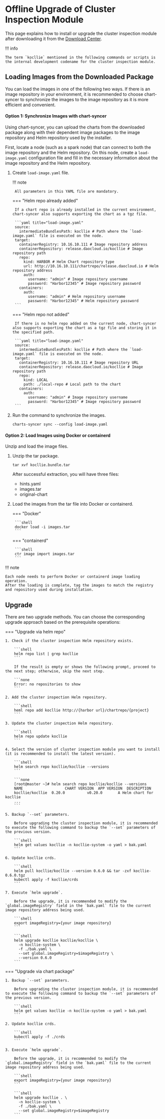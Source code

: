 # Offline Upgrade of Cluster Inspection Module

This page explains how to install or upgrade the cluster inspection module after downloading it from the [Download Center](../../../download/index.md).

!!! info

    The term `kocllie` mentioned in the following commands or scripts is the internal development codename for the cluster inspection module.

## Loading Images from the Downloaded Package

You can load the images in one of the following two ways. If there is an image repository in your environment, it is recommended to choose chart-syncer to synchronize the images to the image repository as it is more efficient and convenient.

#### Option 1: Synchronize Images with chart-syncer

Using chart-syncer, you can upload the charts from the downloaded package along with their dependent image packages to the image repository and Helm repository used by the installer.

First, locate a node (such as a spark node) that can connect to both the image repository and the Helm repository. On this node, create a `load-image.yaml` configuration file and fill in the necessary information about the image repository and the Helm repository.

1. Create `load-image.yaml` file.

    !!! note

        All parameters in this YAML file are mandatory.

    === "Helm repo already added"

        If a chart repo is already installed in the current environment, chart-syncer also supports exporting the chart as a tgz file.

        ```yaml title="load-image.yaml"
        source:
          intermediateBundlesPath: kocllie # Path where the `load-image.yaml` file is executed on the node.
        target:
          containerRegistry: 10.16.10.111 # Image repository address
          containerRepository: release.daocloud.io/kocllie # Image repository path
          repo:
            kind: HARBOR # Helm Chart repository type
            url: http://10.16.10.111/chartrepo/release.daocloud.io # Helm repository address
            auth:
              username: "admin" # Image repository username
              password: "Harbor12345" # Image repository password
          containers:
            auth:
              username: "admin" # Helm repository username
              password: "Harbor12345" # Helm repository password
        ```

    === "Helm repo not added"

        If there is no helm repo added on the current node, chart-syncer also supports exporting the chart as a tgz file and storing it in the specified path.

        ```yaml title="load-image.yaml"
        source:
          intermediateBundlesPath: kocllie # Path where the `load-image.yaml` file is executed on the node.
        target:
          containerRegistry: 10.16.10.111 # Image repository URL
          containerRepository: release.daocloud.io/kocllie # Image repository path
          repo:
            kind: LOCAL
            path: ./local-repo # Local path to the chart
          containers:
            auth:
              username: "admin" # Image repository username
              password: "Harbor12345" # Image repository password
        ```

2. Run the command to synchronize the images.

    ```shell
    charts-syncer sync --config load-image.yaml
    ```

#### Option 2: Load Images using Docker or containerd

Unzip and load the image files.

1. Unzip the tar package.

    ```shell
    tar xvf kocllie.bundle.tar
    ```

    After successful extraction, you will have three files:

    - hints.yaml
    - images.tar
    - original-chart

2. Load the images from the tar file into Docker or containerd.

    === "Docker"

        ```shell
        docker load -i images.tar
        ```

    === "containerd"

        ```shell
        ctr image import images.tar
        ```

!!! note

    Each node needs to perform Docker or containerd image loading operation.
    After the loading is complete, tag the images to match the registry and repository used during installation.

## Upgrade

There are two upgrade methods. You can choose the corresponding upgrade approach based on the prerequisite operations:

=== "Upgrade via helm repo"

    1. Check if the cluster inspection Helm repository exists.

        ```shell
        helm repo list | grep kocllie
        ```

        If the result is empty or shows the following prompt, proceed to the next step; otherwise, skip the next step.

        ```none
        Error: no repositories to show
        ```

    2. Add the cluster inspection Helm repository.

        ```shell
        heml repo add kocllie http://{harbor url}/chartrepo/{project}
        ```

    3. Update the cluster inspection Helm repository.

        ```shell
        helm repo update kocllie
        ```

    4. Select the version of cluster inspection module you want to install (it is recommended to install the latest version).

        ```shell
        helm search repo kocllie/kocllie --versions
        ```

        ```none
        [root@master ~]# helm search repo kocllie/kocllie --versions
        NAME                   CHART VERSION  APP VERSION  DESCRIPTION
        kocllie/kocllie  0.20.0          v0.20.0       A Helm chart for kocllie
        ...
        ```

    5. Backup `--set` parameters.

        Before upgrading the cluster inspection module, it is recommended to execute the following command to backup the `--set` parameters of the previous version.

        ```shell
        helm get values kocllie -n kocllie-system -o yaml > bak.yaml
        ```

    6. Update kocllie crds.

        ```shell
        helm pull kocllie/kocllie --version 0.6.0 && tar -zxf kocllie-0.6.0.tgz
        kubectl apply -f kocllie/crds
        ```

    7. Execute `helm upgrade`.

        Before the upgrade, it is recommended to modify the `global.imageRegistry` field in the `bak.yaml` file to the current image repository address being used.

        ```shell
        export imageRegistry={your image repository}
        ```

        ```shell
        helm upgrade kocllie kocllie/kocllie \
          -n kocllie-system \
          -f ./bak.yaml \
          --set global.imageRegistry=$imageRegistry \
          --version 0.6.0
        ```

=== "Upgrade via chart package"

    1. Backup `--set` parameters.

        Before upgrading the cluster inspection module, it is recommended to execute the following command to backup the `--set` parameters of the previous version.

        ```shell
        helm get values kocllie -n kocllie-system -o yaml > bak.yaml
        ```

    2. Update kocllie crds.

        ```shell
        kubectl apply -f ./crds
        ```

    3. Execute `helm upgrade`.

        Before the upgrade, it is recommended to modify the `global.imageRegistry` field in the `bak.yaml` file to the current image repository address being used.

        ```shell
        export imageRegistry={your image repository}
        ```

        ```shell
        helm upgrade kocllie . \
          -n kocllie-system \
          -f ./bak.yaml \
          --set global.imageRegistry=$imageRegistry
        ```
